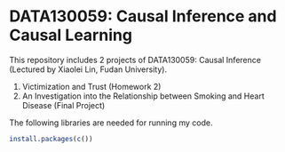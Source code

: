 # DATA130059: Causal Inference and Causal Learning
This repository includes 2 projects of DATA130059: Causal Inference (Lectured by Xiaolei Lin, Fudan University).
1.  Victimization and Trust (Homework 2)
2.  An Investigation into the Relationship between Smoking and Heart Disease (Final Project)

The following libraries are needed for running my code.
```r
install.packages(c())
```
